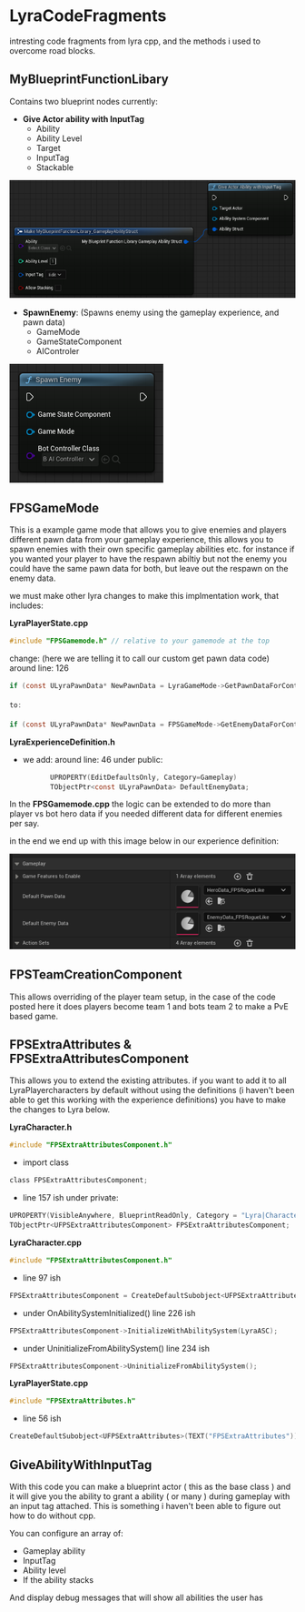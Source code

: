 # LyraCodeFragments
intresting code fragments from lyra cpp, and the methods i used to overcome road blocks.

## MyBlueprintFunctionLibary

Contains two blueprint nodes currently:
  - **Give Actor ability with InputTag**
      - Ability      
      - Ability Level
      - Target
      - InputTag
      - Stackable

![alt text](https://github.com/DuwayneF/LyraCodeFragments/blob/main/images/GiveActorAbility.png?raw=true)
      
  - **SpawnEnemy**: (Spawns enemy using the gameplay experience, and pawn data)
      - GameMode
      - GameStateComponent
      - AIControler

![alt text](https://github.com/DuwayneF/LyraCodeFragments/blob/main/images/SpawnEnemyWithHeroData.png?raw=true)

## FPSGameMode

This is a example game mode that allows you to give enemies and players different pawn data from your gameplay experience, this allows you to spawn enemies with their own specific gameplay abilities etc. for instance if you wanted your player to have the respawn abiltiy but not the enemy you could have the same pawn data for both, but leave out the respawn on the enemy data.

we must make other lyra changes to make this implmentation work, that includes:

**LyraPlayerState.cpp**

```c
#include "FPSGamemode.h" // relative to your gamemode at the top
```

  change: (here we are telling it to call our custom get pawn data code) around line: 126

```c
if (const ULyraPawnData* NewPawnData = LyraGameMode->GetPawnDataForController(GetOwningController()))

to:

if (const ULyraPawnData* NewPawnData = FPSGameMode->GetEnemyDataForController(GetOwningController()))
```

**LyraExperienceDefinition.h**
  - we add: around line: 46 under public:

```c
          UPROPERTY(EditDefaultsOnly, Category=Gameplay)
          TObjectPtr<const ULyraPawnData> DefaultEnemyData;
``` 

In the **FPSGamemode.cpp** the logic can be extended to do more than player vs bot hero data if you needed
different data for different enemies per say.

in the end we end up with this image below in our experience definition:

![alt text](https://github.com/DuwayneF/LyraCodeFragments/blob/main/images/EnemyPawnData.png?raw=true)


## FPSTeamCreationComponent

This allows overriding of the player team setup, in the case of the code posted here it does players become team 1 and bots team 2
to make a PvE based game.

## FPSExtraAttributes & FPSExtraAttributesComponent

This allows you to extend the existing attributes. if you want to add it to all LyraPlayercharacters by default without using the definitions (i haven't been able to get this working with the experience definitions) you have to make the changes to Lyra below.

**LyraCharacter.h**
```c
#include "FPSExtraAttributesComponent.h"
```
  - import class
```c
class FPSExtraAttributesComponent;
```
  - line 157 ish under private:

```c
UPROPERTY(VisibleAnywhere, BlueprintReadOnly, Category = "Lyra|Character", Meta = (AllowPrivateAccess = "true"))
TObjectPtr<UFPSExtraAttributesComponent> FPSExtraAttributesComponent;
```

**LyraCharacter.cpp**

```c
#include "FPSExtraAttributesComponent.h"
```
  -   line 97 ish
```c
FPSExtraAttributesComponent = CreateDefaultSubobject<UFPSExtraAttributesComponent>(TEXT("FPSExtraAttributesComponent"));
```
  - under OnAbilitySystemInitialized() line 226 ish
```c
FPSExtraAttributesComponent->InitializeWithAbilitySystem(LyraASC);
```
  - under UninitializeFromAbilitySystem() line 234 ish
```c
FPSExtraAttributesComponent->UninitializeFromAbilitySystem();
```

**LyraPlayerState.cpp**
```c
#include "FPSExtraAttributes.h"
```
  -   line 56 ish
```c
CreateDefaultSubobject<UFPSExtraAttributes>(TEXT("FPSExtraAttributes"));
```

## GiveAbilityWithInputTag

With this code you can make a blueprint actor ( this as the base class ) and it will give you the ability to grant a ability ( or many )
during gameplay with an input tag attached. This is something i haven't been able to figure out how to do without cpp.

You can configure an array of:
  - Gameplay ability
  - InputTag
  - Ability level
  - If the ability stacks

And display debug messages that will show all abilities the user has 
